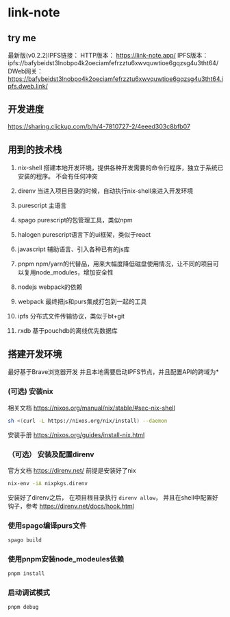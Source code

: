 # link-note


## try me
最新版(v0.2.2)IPFS链接：
HTTP版本： https://link-note.app/
IPFS版本： ipfs://bafybeidst3lnobpo4k2oeciamfefrzztu6xwvquwtioe6gqzsg4u3tht64/
DWeb网关： https://bafybeidst3lnobpo4k2oeciamfefrzztu6xwvquwtioe6gqzsg4u3tht64.ipfs.dweb.link/

## 开发进度
https://sharing.clickup.com/b/h/4-7810727-2/4eeed303c8bfb07


## 用到的技术栈

1. nix-shell 搭建本地开发环境，提供各种开发需要的命令行程序，独立于系统已安装的程序。 不会有任何冲突
10. direnv 当进入项目目录的时候，自动执行nix-shell来进入开发环境

1. purescript 主语言
2. spago purescript的包管理工具，类似npm
3. halogen purescript语言下的ui框架，类似于react

2. javascript 辅助语言、引入各种已有的js库
5. pnpm npm/yarn的代替品，用来大幅度降低磁盘使用情况，让不同的项目可以复用node_modules，增加安全性

9. nodejs webpack的依赖
8. webpack 最终把js和purs集成打包到一起的工具

6. ipfs 分布式文件传输协议，类似于bt+git
7. rxdb 基于pouchdb的离线优先数据库

## 搭建开发环境

最好基于Brave浏览器开发
并且本地需要启动IPFS节点，并且配置API的跨域为*

### (可选) 安装nix
相关文档 https://nixos.org/manual/nix/stable/#sec-nix-shell
``` bash
sh <(curl -L https://nixos.org/nix/install) --daemon
```

安装手册  https://nixos.org/guides/install-nix.html

### （可选） 安装及配置direnv
官方文档 https://direnv.net/
前提是安装好了nix

``` bash
nix-env -iA nixpkgs.direnv
```

安装好了direnv之后， 在项目根目录执行 `direnv allow`，
并且在shell中配置好钩子，参考 https://direnv.net/docs/hook.html

### 使用spago编译purs文件
```bash
spago build
```

### 使用pnpm安装node_modeules依赖
```bash
pnpm install
```


### 启动调试模式
```bash
pnpm debug
```

